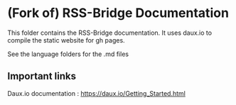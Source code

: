 # (Fork of) RSS-Bridge Documentation

This folder contains the RSS-Bridge documentation. It uses daux.io to compile the static website for gh pages.

See the language folders for the .md files

## Important links

Daux.io documentation : https://daux.io/Getting_Started.html
